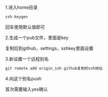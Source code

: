 1.进入home目录

```javascript
ssh-keygen
```

回车使用默认值即可



2.生成一个pub文件，里面是key

复制后到github，settings，sshkey里面设置



3.新设置一个远程别名

```javascript
git remote add origin_ssh github复制的ssh地址
```



4.向这个别名push

首次需要输入yes确认